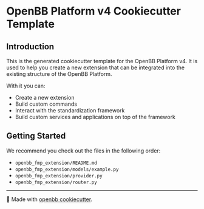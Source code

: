 # OpenBB Platform v4 Cookiecutter Template

## Introduction

This is the generated cookiecutter template for the OpenBB Platform v4.
It is used to help you create a new extension that can be integrated into the existing structure of the OpenBB Platform.

With it you can:

- Create a new extension
- Build custom commands
- Interact with the standardization framework
- Build custom services and applications on top of the framework

## Getting Started

We recommend you check out the files in the following order:

* `openbb_fmp_extension/README.md`
* `openbb_fmp_extension/models/example.py`
* `openbb_fmp_extension/provider.py`
* `openbb_fmp_extension/router.py`

---

🦋 Made with [openbb cookiecutter](https://github.com/openbb-finance/openbb-cookiecutter).
